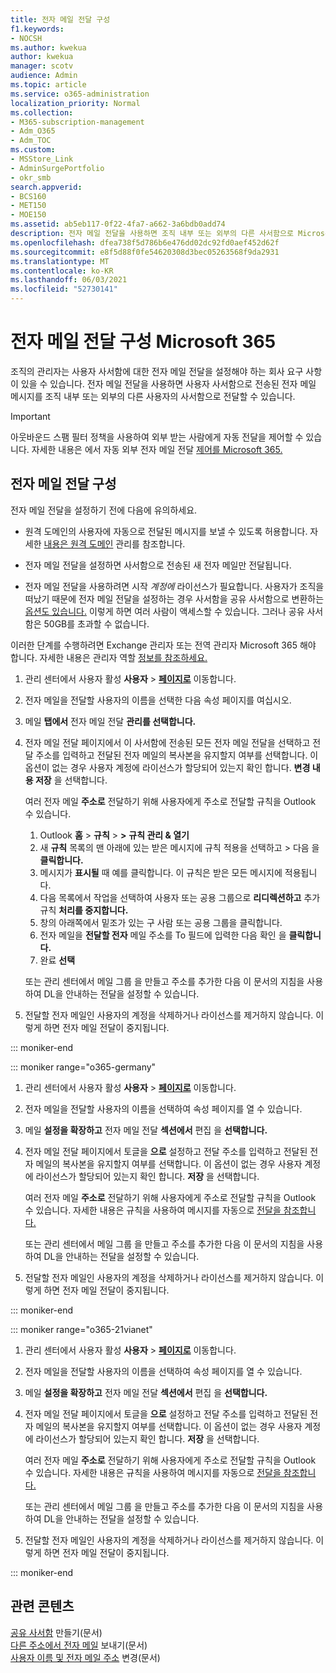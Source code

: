 ```yaml
---
title: 전자 메일 전달 구성
f1.keywords:
- NOCSH
ms.author: kwekua
author: kwekua
manager: scotv
audience: Admin
ms.topic: article
ms.service: o365-administration
localization_priority: Normal
ms.collection:
- M365-subscription-management
- Adm_O365
- Adm_TOC
ms.custom:
- MSStore_Link
- AdminSurgePortfolio
- okr_smb
search.appverid:
- BCS160
- MET150
- MOE150
ms.assetid: ab5eb117-0f22-4fa7-a662-3a6bdb0add74
description: 전자 메일 전달을 사용하면 조직 내부 또는 외부의 다른 사서함으로 Microsoft 365 전자 메일 메시지를 전달할 수 있습니다.
ms.openlocfilehash: dfea738f5d786b6e476dd02dc92fd0aef452d62f
ms.sourcegitcommit: e8f5d88f0fe54620308d3bec05263568f9da2931
ms.translationtype: MT
ms.contentlocale: ko-KR
ms.lasthandoff: 06/03/2021
ms.locfileid: "52730141"
---
```

# <a name="configure-email-forwarding-in-microsoft-365"></a>전자 메일 전달 구성 Microsoft 365

조직의 관리자는 사용자 사서함에 대한 전자 메일 전달을 설정해야 하는 회사 요구 사항이 있을 수 있습니다. 전자 메일 전달을 사용하면 사용자 사서함으로 전송된 전자 메일 메시지를 조직 내부 또는 외부의 다른 사용자의 사서함으로 전달할 수 있습니다.

> [!IMPORTANT]
> 아웃바운드 스팸 필터 정책을 사용하여 외부 받는 사람에게 자동 전달을 제어할 수 있습니다. 자세한 내용은 에서 자동 외부 전자 메일 전달 [제어를 Microsoft 365.](/microsoft-365/security/office-365-security/external-email-forwarding?view=o365-worldwide&preserve-view=true#how-the-outbound-spam-filter-policy-settings-work-with-other-automatic-email-forwarding-controls)

## <a name="configure-email-forwarding"></a>전자 메일 전달 구성

전자 메일 전달을 설정하기 전에 다음에 유의하세요.

- 원격 도메인의 사용자에 자동으로 전달된 메시지를 보낼 수 있도록 허용합니다. 자세한 [내용은 원격 도메인](/exchange/mail-flow-best-practices/remote-domains/manage-remote-domains) 관리를 참조합니다.

- 전자 메일 전달을 설정하면  사서함으로 전송된  새 전자 메일만 전달됩니다.

- 전자 메일 전달을 사용하려면 시작  *계정에*  라이선스가 필요합니다. 사용자가 조직을 떠났기 때문에 전자 메일 전달을 설정하는 경우 사서함을 공유 사서함으로 변환하는 [옵션도 있습니다.](convert-user-mailbox-to-shared-mailbox.md) 이렇게 하면 여러 사람이 액세스할 수 있습니다. 그러나 공유 사서함은 50GB를 초과할 수 없습니다.

이러한 단계를 수행하려면 Exchange 관리자 또는 전역 관리자 Microsoft 365 해야 합니다. 자세한 내용은 관리자 역할 [정보를 참조하세요.](../add-users/about-admin-roles.md)

1. 관리 센터에서 사용자 활성 **사용자** \> **[페이지로](https://go.microsoft.com/fwlink/p/?linkid=834822)** 이동합니다.

2. 전자 메일을 전달할 사용자의 이름을 선택한 다음 속성 페이지를 여십시오.

3. 메일 **탭에서** 전자 메일 전달 **관리를 선택합니다.**

4. 전자 메일 전달 페이지에서 이 사서함에 전송된 모든 전자 메일 전달을 선택하고 전달 주소를 입력하고 전달된 전자 메일의 복사본을 유지할지 여부를 선택합니다. 이 옵션이 없는 경우 사용자 계정에 라이선스가 할당되어 있는지 확인 합니다. **변경 내용 저장** 을 선택합니다.

    여러 전자 메일 **주소로** 전달하기 위해 사용자에게 주소로 전달할 규칙을 Outlook 수 있습니다. 
    
    1.  Outlook **홈**  >  **규칙**  >   **>** **규칙 관리 & 열기**
    1. 새 **규칙** 목록의 맨 아래에 있는 받은 메시지에 규칙 적용을 선택하고  >   다음 을 **클릭합니다.**
    1. 메시지가 **표시될** 때 예를 클릭합니다. 이 규칙은 받은 모든 메시지에 적용됩니다. 
    1. 다음 목록에서 작업을 선택하여 사용자 또는 공용 그룹으로 **리디렉션하고** 추가 규칙 **처리를 중지합니다.**
    1. 창의 아래쪽에서  밑조가 있는 구 사람 또는 공용 그룹을 클릭합니다.
    1. 전자 메일을 **전달할 전자** 메일 주소를 To 필드에 입력한 다음 확인 을 **클릭합니다.**
    1. 완료 **선택**
    

     또는 관리 센터에서 [](../setup/create-distribution-lists.md)메일 그룹 을 만들고 주소를 추가한 다음 이 문서의 지침을 사용하여 DL을 안내하는 전달을 설정할 수 있습니다. [](add-user-or-contact-to-distribution-list.md)

5. 전달할 전자 메일인 사용자의 계정을 삭제하거나 라이선스를 제거하지 않습니다.  이렇게 하면 전자 메일 전달이 중지됩니다.

::: moniker-end

::: moniker range="o365-germany"

1. 관리 센터에서 사용자 활성 **사용자** \> **[페이지로](https://go.microsoft.com/fwlink/p/?linkid=847686)** 이동합니다.

2. 전자 메일을 전달할 사용자의 이름을 선택하여 속성 페이지를 열 수 있습니다.

3. 메일 **설정을 확장하고** 전자 메일 전달 **섹션에서** 편집 을 **선택합니다.**

4. 전자 메일 전달 페이지에서 토글을 **으로** 설정하고 전달 주소를 입력하고 전달된 전자 메일의 복사본을 유지할지 여부를 선택합니다. 이 옵션이 없는 경우 사용자 계정에 라이선스가 할당되어 있는지 확인 합니다. **저장** 을 선택합니다.

   여러 전자 메일 **주소로** 전달하기 위해 사용자에게 주소로 전달할 규칙을 Outlook 수 있습니다. 자세한 내용은 규칙을 사용하여 메시지를 자동으로 [전달을 참조합니다.](https://support.microsoft.com/office/45aa9664-4911-4f96-9663-ece42816d746)

   또는 관리 센터에서 [](../setup/create-distribution-lists.md)메일 그룹 을 만들고 주소를 추가한 다음 이 문서의 지침을 사용하여 DL을 안내하는 전달을 설정할 수 있습니다. [](add-user-or-contact-to-distribution-list.md)

5. 전달할 전자 메일인 사용자의 계정을 삭제하거나 라이선스를 제거하지 않습니다.  이렇게 하면 전자 메일 전달이 중지됩니다.

::: moniker-end

::: moniker range="o365-21vianet"

1. 관리 센터에서 사용자 활성 **사용자** \> **[페이지로](https://go.microsoft.com/fwlink/p/?linkid=850628)** 이동합니다.

2. 전자 메일을 전달할 사용자의 이름을 선택하여 속성 페이지를 열 수 있습니다.

3. 메일 **설정을 확장하고** 전자 메일 전달 **섹션에서** 편집 을 **선택합니다.**

4. 전자 메일 전달 페이지에서 토글을 **으로** 설정하고 전달 주소를 입력하고 전달된 전자 메일의 복사본을 유지할지 여부를 선택합니다. 이 옵션이 없는 경우 사용자 계정에 라이선스가 할당되어 있는지 확인 합니다. **저장** 을 선택합니다.

   여러 전자 메일 **주소로** 전달하기 위해 사용자에게 주소로 전달할 규칙을 Outlook 수 있습니다. 자세한 내용은 규칙을 사용하여 메시지를 자동으로 [전달을 참조합니다.](https://support.microsoft.com/office/45aa9664-4911-4f96-9663-ece42816d746)

   또는 관리 센터에서 [](../setup/create-distribution-lists.md)메일 그룹 을 만들고 주소를 추가한 다음 이 문서의 지침을 사용하여 DL을 안내하는 전달을 설정할 수 있습니다. [](add-user-or-contact-to-distribution-list.md)

5. 전달할 전자 메일인 사용자의 계정을 삭제하거나 라이선스를 제거하지 않습니다. 이렇게 하면 전자 메일 전달이 중지됩니다.

::: moniker-end

## <a name="related-content"></a>관련 콘텐츠 

[공유 사서함](../email/create-a-shared-mailbox.md) 만들기(문서)\
[다른 주소에서 전자 메일](https://support.microsoft.com/office/ccba89cb-141c-4a36-8c56-6d16a8556d2e) 보내기(문서)\
[사용자 이름 및 전자 메일 주소](../add-users/change-a-user-name-and-email-address.md) 변경(문서)
